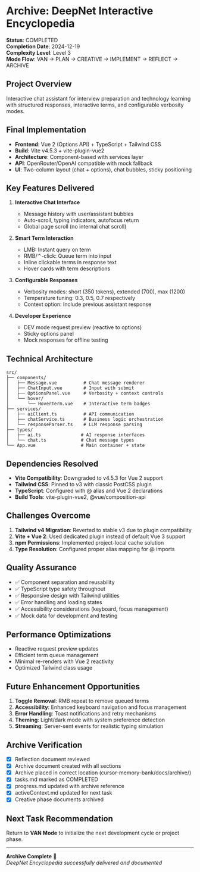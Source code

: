 # Archive: DeepNet Interactive Encyclopedia

**Status**: COMPLETED  
**Completion Date**: 2024-12-19  
**Complexity Level**: Level 3  
**Mode Flow**: VAN → PLAN → CREATIVE → IMPLEMENT → REFLECT → ARCHIVE  

## Project Overview
Interactive chat assistant for interview preparation and technology learning with structured responses, interactive terms, and configurable verbosity modes.

## Final Implementation
- **Frontend**: Vue 2 (Options API) + TypeScript + Tailwind CSS
- **Build**: Vite v4.5.3 + vite-plugin-vue2
- **Architecture**: Component-based with services layer
- **API**: OpenRouter/OpenAI compatible with mock fallback
- **UI**: Two-column layout (chat + options), chat bubbles, sticky positioning

## Key Features Delivered
1. **Interactive Chat Interface**
   - Message history with user/assistant bubbles
   - Auto-scroll, typing indicators, autofocus return
   - Global page scroll (no internal chat scroll)

2. **Smart Term Interaction**
   - LMB: Instant query on term
   - RMB/⌃-click: Queue term into input
   - Inline clickable terms in response text
   - Hover cards with term descriptions

3. **Configurable Responses**
   - Verbosity modes: short (350 tokens), extended (700), max (1200)
   - Temperature tuning: 0.3, 0.5, 0.7 respectively
   - Context option: Include previous assistant response

4. **Developer Experience**
   - DEV mode request preview (reactive to options)
   - Sticky options panel
   - Mock responses for offline testing

## Technical Architecture
```
src/
├── components/
│   ├── Message.vue          # Chat message renderer
│   ├── ChatInput.vue        # Input with submit
│   ├── OptionsPanel.vue     # Verbosity + context controls
│   └── hover/
│       └── HoverTerm.vue    # Interactive term badges
├── services/
│   ├── aiClient.ts          # API communication
│   ├── chatService.ts       # Business logic orchestration
│   └── responseParser.ts    # LLM response parsing
├── types/
│   ├── ai.ts               # AI response interfaces
│   └── chat.ts             # Chat message types
└── App.vue                 # Main container + state
```

## Dependencies Resolved
- **Vite Compatibility**: Downgraded to v4.5.3 for Vue 2 support
- **Tailwind CSS**: Pinned to v3 with classic PostCSS plugin
- **TypeScript**: Configured with @ alias and Vue 2 declarations
- **Build Tools**: vite-plugin-vue2, @vue/composition-api

## Challenges Overcome
1. **Tailwind v4 Migration**: Reverted to stable v3 due to plugin compatibility
2. **Vite + Vue 2**: Used dedicated plugin instead of default Vue 3 support
3. **npm Permissions**: Implemented project-local cache solution
4. **Type Resolution**: Configured proper alias mapping for @ imports

## Quality Assurance
- ✅ Component separation and reusability
- ✅ TypeScript type safety throughout
- ✅ Responsive design with Tailwind utilities
- ✅ Error handling and loading states
- ✅ Accessibility considerations (keyboard, focus management)
- ✅ Mock data for development and testing

## Performance Optimizations
- Reactive request preview updates
- Efficient term queue management
- Minimal re-renders with Vue 2 reactivity
- Optimized Tailwind class usage

## Future Enhancement Opportunities
1. **Toggle Removal**: RMB repeat to remove queued terms
2. **Accessibility**: Enhanced keyboard navigation and focus management
3. **Error Handling**: Toast notifications and retry mechanisms
4. **Theming**: Light/dark mode with system preference detection
5. **Streaming**: Server-sent events for realistic typing simulation

## Archive Verification
- [x] Reflection document reviewed
- [x] Archive document created with all sections
- [x] Archive placed in correct location (cursor-memory-bank/docs/archive/)
- [x] tasks.md marked as COMPLETED
- [x] progress.md updated with archive reference
- [x] activeContext.md updated for next task
- [x] Creative phase documents archived

## Next Task Recommendation
Return to **VAN Mode** to initialize the next development cycle or project phase.

---

**Archive Complete** 🏁  
*DeepNet Encyclopedia successfully delivered and documented*
